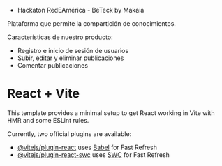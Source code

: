 - Hackaton RedEAmérica - BeTeck by Makaia

Plataforma que permite la compartición de conocimientos.

Características de nuestro producto:
- Registro e inicio de sesión de usuarios
- Subir, editar y eliminar publicaciones
- Comentar publicaciones

# React + Vite

This template provides a minimal setup to get React working in Vite with HMR and some ESLint rules.

Currently, two official plugins are available:

- [@vitejs/plugin-react](https://github.com/vitejs/vite-plugin-react/blob/main/packages/plugin-react/README.md) uses [Babel](https://babeljs.io/) for Fast Refresh
- [@vitejs/plugin-react-swc](https://github.com/vitejs/vite-plugin-react-swc) uses [SWC](https://swc.rs/) for Fast Refresh
